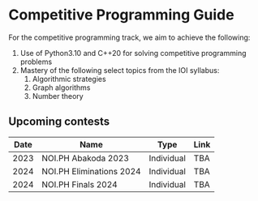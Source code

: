 # Competitive Programming Guide

For the competitive programming track, we aim to achieve the following:

1. Use of Python3.10 and C++20 for solving competitive programming problems
2. Mastery of the following select topics from the IOI syllabus:
   1. Algorithmic strategies
   2. Graph algorithms
   3. Number theory

## Upcoming contests

<center>

| Date | Name                     | Type       | Link |
| ---- | ------------------------ | ---------- | ---- |
| 2023 | NOI.PH Abakoda 2023      | Individual | TBA  |
| 2024 | NOI.PH Eliminations 2024 | Individual | TBA  |
| 2024 | NOI.PH Finals 2024       | Individual | TBA  |

</center>
